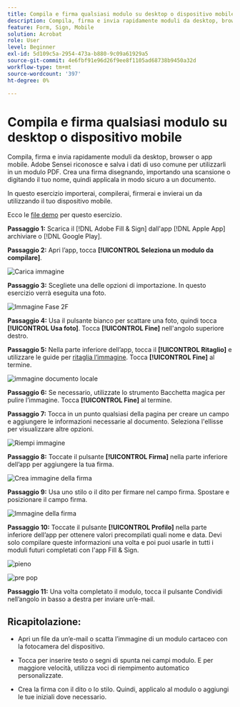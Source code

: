 ```yaml
---
title: Compila e firma qualsiasi modulo su desktop o dispositivo mobile
description: Compila, firma e invia rapidamente moduli da desktop, browser o app per dispositivi mobili
feature: Form, Sign, Mobile
solution: Acrobat
role: User
level: Beginner
exl-id: 5d109c5a-2954-473a-b880-9c09a61929a5
source-git-commit: 4e6fbf91e96d26f9ee8f1105ad68738b9450a32d
workflow-type: tm+mt
source-wordcount: '397'
ht-degree: 0%

---
```


# Compila e firma qualsiasi modulo su desktop o dispositivo mobile

Compila, firma e invia rapidamente moduli da desktop, browser o app mobile. Adobe Sensei riconosce e salva i dati di uso comune per utilizzarli in un modulo PDF. Crea una firma disegnando, importando una scansione o digitando il tuo nome, quindi applicala in modo sicuro a un documento.

In questo esercizio importerai, compilerai, firmerai e invierai un da utilizzando il tuo dispositivo mobile.

Ecco le [file demo](assets/03_FillSignScan.zip) per questo esercizio.

**Passaggio 1:** Scarica il [!DNL Adobe Fill & Sign] dall&#39;app [!DNL Apple App] archiviare o [!DNL Google Play].

**Passaggio 2:** Apri l’app, tocca **[!UICONTROL Seleziona un modulo da compilare]**.

![Carica immagine](assets/mobilescan.jpg)

**Passaggio 3:** Scegliete una delle opzioni di importazione. In questo esercizio verrà eseguita una foto.

![Immagine Fase 2F](assets/Step2F.jpg)

**Passaggio 4:** Usa il pulsante bianco per scattare una foto, quindi tocca **[!UICONTROL Usa foto]**. Tocca **[!UICONTROL Fine]** nell&#39;angolo superiore destro.

**Passaggio 5:** Nella parte inferiore dell’app, tocca il **[!UICONTROL Ritaglio]** e utilizzare le guide per [ritaglia l’immagine](https://www.adobe.com/acrobat/online/crop-pdf.html). Tocca **[!UICONTROL Fine]** al termine.

![immagine documento locale](assets/localdoc.jpg)

**Passaggio 6:** Se necessario, utilizzate lo strumento Bacchetta magica per pulire l’immagine. Tocca **[!UICONTROL Fine]** al termine.

**Passaggio 7:** Tocca in un punto qualsiasi della pagina per creare un campo e aggiungere le informazioni necessarie al documento. Seleziona l&#39;ellisse per visualizzare altre opzioni.

![Riempi immagine](assets/fill.jpg)


**Passaggio 8:** Toccate il pulsante **[!UICONTROL Firma]** nella parte inferiore dell’app per aggiungere la tua firma.

![Crea immagine della firma](assets/createsign.jpg)

**Passaggio 9:** Usa uno stilo o il dito per firmare nel campo firma. Spostare e posizionare il campo firma.

![Immagine della firma](assets/sign.jpg)

**Passaggio 10:** Toccate il pulsante **[!UICONTROL Profilo]** nella parte inferiore dell’app per ottenere valori precompilati quali nome e data. Devi solo compilare queste informazioni una volta e poi puoi usarle in tutti i moduli futuri completati con l&#39;app Fill &amp; Sign.

![pieno](assets/filled.jpg)

![pre pop](assets/prepop.jpg)

**Passaggio 11:** Una volta completato il modulo, tocca il pulsante Condividi nell’angolo in basso a destra per inviare un’e-mail.

## Ricapitolazione:

* Apri un file da un’e-mail o scatta l’immagine di un modulo cartaceo con la fotocamera del dispositivo.

* Tocca per inserire testo o segni di spunta nei campi modulo. E per maggiore velocità, utilizza voci di riempimento automatico personalizzate.

* Crea la firma con il dito o lo stilo. Quindi, applicalo al modulo o aggiungi le tue iniziali dove necessario.
